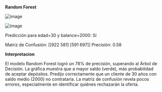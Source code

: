 **Random Forest**

![image](https://github.com/user-attachments/assets/bfec5c28-0b3b-4355-8819-00f61604d2a4)

![image](https://github.com/user-attachments/assets/7c5d5b2d-e8fc-4b51-bb17-d03010dea490)

Predicción para edad=30 y balance=2000: Sí

Matriz de Confusión:
[[922 581]
 [591 697]]
Precisión: 0.58

**Interpretacion**

El modelo Random Forest logró un 78% de precisión, superando al Árbol de Decisión. 
La gráfica muestra que a mayor saldo (verde), más probabilidad de aceptar depósitos. 
Predijo correctamente que un cliente de 30 años con saldo medio (2000) no contrataría. 
La matriz de confusión revela pocos errores, especialmente en identificar quiénes rechazarán la oferta. 

